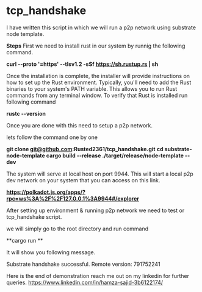 # tcp_handshake

I have written this script in which we will run a p2p network using substrate node template.

**Steps**
First we need to install rust in our system by runnig the following command.

**curl --proto '=https' --tlsv1.2 -sSf https://sh.rustup.rs | sh**

Once the installation is complete, the installer will provide instructions on how to set up the Rust environment. 
Typically, you'll need to add the Rust binaries to your system's PATH variable. This allows you to run Rust commands from any terminal window.
To verify that Rust is installed run following command

**rustc --version**

Once you are done with this need to setup a p2p network.

lets follow the command one by one

**git clone git@github.com:Rusted2361/tcp_handshake.git**
**cd substrate-node-template
cargo build --release
./target/release/node-template --dev**

The system will serve at local host on port 9944. This will start a local p2p dev network on your system that you can access on this link.

**https://polkadot.js.org/apps/?rpc=ws%3A%2F%2F127.0.0.1%3A9944#/explorer**

After  setting up environment & running p2p network we need to test or tcp_handshake script.

we will simply go to the root directory and run command

**cargo run 
**

It will show you following message.

Substrate handshake successful. Remote version: 791752241

Here is the end of demonstration reach me out on my linkedin for further queries.
https://www.linkedin.com/in/hamza-sajid-3b6122174/
